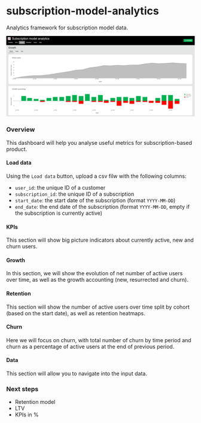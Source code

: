 # subscription-model-analytics
Analytics framework for subscription model data.

![screenshot](assets/screenshot.png)

### Overview
This dashboard will help you analyse useful metrics for subscription-based product.

#### Load data
Using the `Load data` button, upload a csv filw with the following columns:
- `user_id`: the unique ID of a customer
- `subscription_id`: the unique ID of a subscription
- `start_date`: the start date of the subscription (format `YYYY-MM-DD`)
- `end_date`: the end date of the subscription (format `YYYY-MM-DD`, empty if the subscription is currently active)

#### KPIs
This section will show big picture indicators about currently active, new and churn users.

#### Growth
In this section, we will show the evolution of net number of active users over time, as well as the growth accounting (new, resurrected and churn).  

#### Retention
This section will show the number of active users over time split by cohort (based on the start date), as well as retention heatmaps.

#### Churn
Here we will focus on churn, with total number of churn by time period and churn as a percentage of active users at the end of previous period.

#### Data
This section will allow you to navigate into the input data. 

### Next steps
- Retention model
- LTV
- KPIs in %